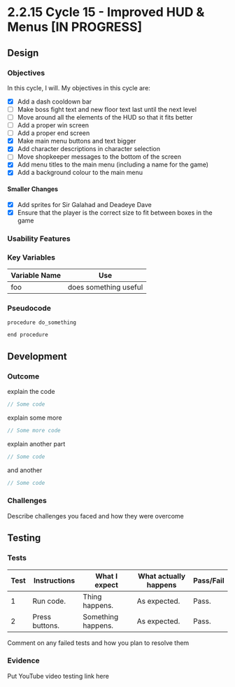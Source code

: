 # 2.2.15 Cycle 15 - Improved HUD & Menus \[IN PROGRESS]

## Design

### Objectives

In this cycle, I will. My objectives in this cycle are:

* [x] Add a dash cooldown bar
* [ ] Make boss fight text and new floor text last until the next level
* [ ] Move around all the elements of the HUD so that it fits better
* [ ] Add a proper win screen
* [ ] Add a proper end screen
* [x] Make main menu buttons and text bigger
* [x] Add character descriptions in character selection
* [ ] Move shopkeeper messages to the bottom of the screen
* [x] Add menu titles to the main menu (including a name for the game)
* [x] Add a background colour to the main menu

#### Smaller Changes

* [x] Add sprites for Sir Galahad and Deadeye Dave
* [x] Ensure that the player is the correct size to fit between boxes in the game

### Usability Features

### Key Variables

| Variable Name | Use                   |
| ------------- | --------------------- |
| foo           | does something useful |

### Pseudocode

```
procedure do_something
    
end procedure
```

## Development

### Outcome

explain the code

```typescript
// Some code
```

explain some more

```typescript
// Some more code
```

explain another part

```typescript
// Some code
```

and another

```typescript
// Some code
```

### Challenges

Describe challenges you faced and how they were overcome

## Testing

### Tests

| Test | Instructions   | What I expect      | What actually happens | Pass/Fail |
| ---- | -------------- | ------------------ | --------------------- | --------- |
| 1    | Run code.      | Thing happens.     | As expected.          | Pass.     |
| 2    | Press buttons. | Something happens. | As expected.          | Pass.     |

Comment on any failed tests and how you plan to resolve them

### Evidence

Put YouTube video testing link here
